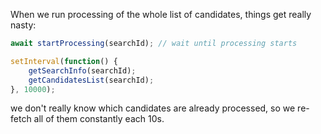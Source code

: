 When we run processing of the whole list of candidates, things get really nasty:

```ts
await startProcessing(searchId); // wait until processing starts

setInterval(function() {
    getSearchInfo(searchId);
    getCandidatesList(searchId);
}, 10000);
```

we don't really know which candidates are already processed, so we re-fetch all of them constantly each 10s.